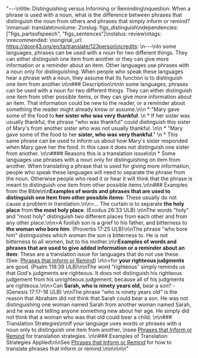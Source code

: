 "---\ntitle: Distinguishing versus Informing or Reminding\nquestion: When a phrase is used with a noun, what is the difference between phrases that distinguish the noun from others and phrases that simply inform or remind?\nmanual: translate\nvolume: 2\nslug: figs_distinguish\ndependencies:  [\"figs_partsofspeech\", \"figs_sentences\"]\nstatus:  review\ntags: \nrecommended: \noriginal_url: https://door43.org/en/ta/translate/123person\ncredits: \n---\nIn some languages, phrases can be used with a noun for two different things. They can either distinguish one item from another or they can give more information or a reminder about an item. Other languages use phrases with a noun only for distinguishing. When people who speak these languages hear a phrase with a noun, they assume that its function is to distinguish one item from another.\n\n### Description\n\nIn some languages, phrases can be used with a noun for two different things. They can either distinguish one item from other possible items, or they can give more information about an item. That information could be new to the reader, or a reminder about something the reader might already know or assume.\n\n  * \"Mary gave some of the food to __her sister who was very thankful__. \n      * If her sister was usually thankful, the phrase \"who was thankful\" could distinguish this sister of Mary's from another sister who was not usually thankful.  \n\n  * \"Mary gave some of the food to her __sister, who was very thankful__.\" \n      * This same phrase can be used to inform us about how Mary's sister responded when Mary gave her the food. In this case it does not distinguish one sister from another. \n\n#### Reasons this is a translation issue\n\n  * Some languages use phrases with a noun only for distinguishing on item from another. When translating a phrase that is used for giving more information, people who speak these languages will need to separate the phrase from the noun. Otherwise people who read it or hear it will think that  the phrase is meant to distinguish one item from other possible items.\n\n### Examples from the Bible\n\n**Examples of words and phrases that are used to distinguish one item from other possible items**: These usually do not cause a problem in translation.\n\n>… The curtain is to separate __the holy place__ from __the most holy place__. (Exodus 26:33 ULB) \n\nThe words \"holy\" and \"most holy\" distinguish two different places from each other and from any other place.\n\n>A foolish son is a grief to his father, and bitterness to __the woman who bore him__. (Proverbs 17:25 ULB)\n\nThe phrase \"who bore him\" distinguishes which woman the son is bitterness to. He is not bitterness to all women, but to his mother.\n\n**Examples of words and phrases that are used to give added information or a reminder about an item**: These are a translation issue for languages that do not use these. (See: [Phrases that Inform or Remind](https://git.door43.org/Door43/en-ta-translate-vol2/src/master/content/figs_informremind.md)) \n\n>for __your righteous judgments__ are good.  (Psalm 119:39 ULB)\n\nThe word \"righteous\" simply reminds us that God's judgments are righteous. It does not distinguish his righteous judgement from his unrighteous judgement, because all of his judgments are righteous.\n\n>Can __Sarah, who is ninety years old,__ bear a son? - (Genesis 17:17-18 ULB) \n\nThe phrase \"who is ninety years old\" is the reason that Abraham did not think that Sarah could bear a son. He was not distinguishing one woman named Sarah from another woman named Sarah, and he was not telling anyone something new about her age. He simply did not think that a  woman who was that old could bear a child.  \n\n### Translation Strategies\n\nIf your language uses words or phrases with a noun only to distinguish one item from another, \nsee [Phrases that Inform or Remind](https://git.door43.org/Door43/en-ta-translate-vol2/src/master/content/figs_informremind.md) for translation strategies. \n\n### Examples of Translation Strategies Applied\n\nSee [Phrases that Inform or Remind](https://git.door43.org/Door43/en-ta-translate-vol2/src/master/content/figs_informremind.md) for how to translate phrases that inform or remind.\n\n\n\n\n"
